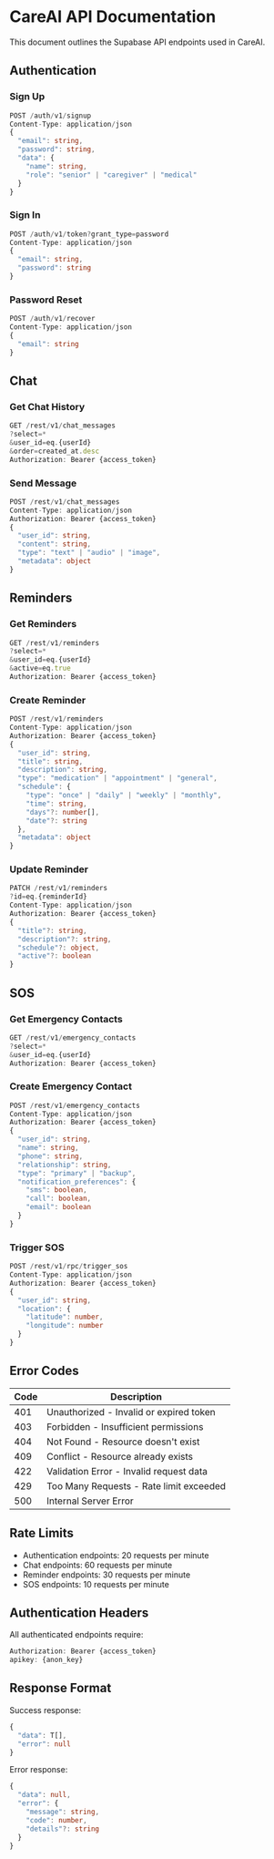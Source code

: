 # CareAI API Documentation

This document outlines the Supabase API endpoints used in CareAI.

## Authentication

### Sign Up
```typescript
POST /auth/v1/signup
Content-Type: application/json
{
  "email": string,
  "password": string,
  "data": {
    "name": string,
    "role": "senior" | "caregiver" | "medical"
  }
}
```

### Sign In
```typescript
POST /auth/v1/token?grant_type=password
Content-Type: application/json
{
  "email": string,
  "password": string
}
```

### Password Reset
```typescript
POST /auth/v1/recover
Content-Type: application/json
{
  "email": string
}
```

## Chat

### Get Chat History
```typescript
GET /rest/v1/chat_messages
?select=*
&user_id=eq.{userId}
&order=created_at.desc
Authorization: Bearer {access_token}
```

### Send Message
```typescript
POST /rest/v1/chat_messages
Content-Type: application/json
Authorization: Bearer {access_token}
{
  "user_id": string,
  "content": string,
  "type": "text" | "audio" | "image",
  "metadata": object
}
```

## Reminders

### Get Reminders
```typescript
GET /rest/v1/reminders
?select=*
&user_id=eq.{userId}
&active=eq.true
Authorization: Bearer {access_token}
```

### Create Reminder
```typescript
POST /rest/v1/reminders
Content-Type: application/json
Authorization: Bearer {access_token}
{
  "user_id": string,
  "title": string,
  "description": string,
  "type": "medication" | "appointment" | "general",
  "schedule": {
    "type": "once" | "daily" | "weekly" | "monthly",
    "time": string,
    "days"?: number[],
    "date"?: string
  },
  "metadata": object
}
```

### Update Reminder
```typescript
PATCH /rest/v1/reminders
?id=eq.{reminderId}
Content-Type: application/json
Authorization: Bearer {access_token}
{
  "title"?: string,
  "description"?: string,
  "schedule"?: object,
  "active"?: boolean
}
```

## SOS

### Get Emergency Contacts
```typescript
GET /rest/v1/emergency_contacts
?select=*
&user_id=eq.{userId}
Authorization: Bearer {access_token}
```

### Create Emergency Contact
```typescript
POST /rest/v1/emergency_contacts
Content-Type: application/json
Authorization: Bearer {access_token}
{
  "user_id": string,
  "name": string,
  "phone": string,
  "relationship": string,
  "type": "primary" | "backup",
  "notification_preferences": {
    "sms": boolean,
    "call": boolean,
    "email": boolean
  }
}
```

### Trigger SOS
```typescript
POST /rest/v1/rpc/trigger_sos
Content-Type: application/json
Authorization: Bearer {access_token}
{
  "user_id": string,
  "location": {
    "latitude": number,
    "longitude": number
  }
}
```

## Error Codes

| Code | Description |
|------|-------------|
| 401  | Unauthorized - Invalid or expired token |
| 403  | Forbidden - Insufficient permissions |
| 404  | Not Found - Resource doesn't exist |
| 409  | Conflict - Resource already exists |
| 422  | Validation Error - Invalid request data |
| 429  | Too Many Requests - Rate limit exceeded |
| 500  | Internal Server Error |

## Rate Limits

- Authentication endpoints: 20 requests per minute
- Chat endpoints: 60 requests per minute
- Reminder endpoints: 30 requests per minute
- SOS endpoints: 10 requests per minute

## Authentication Headers

All authenticated endpoints require:
```typescript
Authorization: Bearer {access_token}
apikey: {anon_key}
```

## Response Format

Success response:
```typescript
{
  "data": T[],
  "error": null
}
```

Error response:
```typescript
{
  "data": null,
  "error": {
    "message": string,
    "code": number,
    "details"?: string
  }
}
``` 